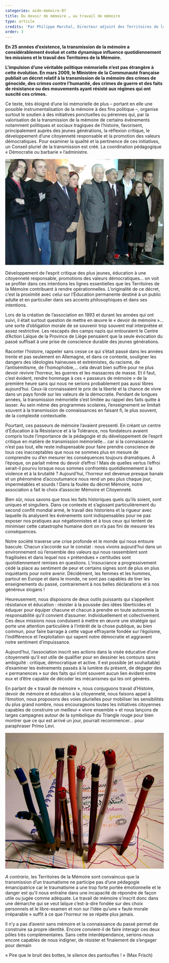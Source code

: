 ```yaml
---
categories: aide-memoire-87
title: Du devoir de mémoire … au travail de mémoire
type: article
credits: 'Par Philippe Marchal, Directeur adjoint des Territoires de la Mémoire.'
order: 3
---
```

**En 25 années d’existence, la transmission de la mémoire a considérablement évolué et cette dynamique influence quotidiennement les missions et le travail des Territoires de la Mémoire.**

**L’impulsion d’une véritable politique mémorielle n’est pas étrangère à cette évolution. En mars 2009, le Ministère de la Communauté française publiait un décret relatif à la transmission de la mémoire des crimes de génocide, des crimes contre l’humanité, des crimes de guerre et des faits de résistance ou des mouvements ayant résisté aux régimes qui ont suscité ces crimes.**

Ce texte, très éloigné d’une loi mémorielle de plus – portant en elle une possible instrumentalisation de la mémoire à des fins politique –, organise surtout le soutien à des initiatives ponctuelles ou pérennes qui, par la valorisation de la transmission de la mémoire de certains évènements notamment politiques et sociaux tragiques de l’histoire, favorisent, principalement auprès des jeunes générations, la réflexion critique, le développement d’une citoyenneté responsable et la promotion des valeurs démocratiques. Pour examiner la qualité et la pertinence de ces initiatives, un Conseil pluriel de la transmission est créé. La coordination pédagogique « Démocratie ou barbarie » l’administre.



![AM87_p.2_Marchal 2](/assets/uploads/am87-du-devoir-demoire-au-travail-de-memoire-groupe.jpg)



Développement de l’esprit critique des plus jeunes, éducation à une citoyenneté responsable, promotions des valeurs démocratiques… on voit se profiler dans  ces intentions les lignes essentielles que les Territoires de la Mémoire contribuent à rendre opérationnelles. L’originalité de ce décret, c’est la proximité avec celui sur l’Éducation permanente destiné à un public adulte et en particulier dans ses accents philosophiques et dans ses intentions.

Lors de la création de l’association en 1993 et durant les années qui ont suivi, il était surtout question de mettre en œuvre le « devoir de mémoire »… une sorte d’obligation morale de se  souvenir  trop  souvent  mal  interprétée  et assez restrictive. Les rescapés des camps nazis qui entouraient le Centre d’Action Laïque de la Province de Liège pensaient que la seule évocation du passé suffisait à une prise de conscience durable des jeunes générations.

Raconter l’histoire, rappeler sans cesse ce qui s’était passé dans les années trente et pas seulement en Allemagne,  et dans ce contexte, souligner les dangers des idéologies haineuses et extrémistes, du racisme, de l’antisémitisme, de l’homophobie,… cela devait bien suffire pour ne plus devoir revivre l’horreur, les guerres et les massacres de masse. Et il faut, c’est évident, rendre hommage à ces
 « passeurs de mémoire » de  la  première  heure  sans  qui nous ne serions probablement pas aussi libres aujourd’hui. Ceux-là connaissaient le prix de la liberté et la chance de vivre dans un pays fondé sur les valeurs de la démocratie. Pendant de longues années, la transmission mémorielle s’est limitée au rappel des faits quitte à lasser. Au sein même des programmes scolaires, l’enseignement se limitait souvent à la transmission de connaissances en faisant fi, le plus souvent, de la complexité contextuelle.

Pourtant, ces passeurs de mémoire l’avaient pressenti. En créant un centre  d’Éducation  à  la  Résistance et à la Tolérance, nos fondateurs avaient compris toute l’importance de la pédagogie et du développement de l’esprit critique en matière de transmission mémorielle… car si la connaissance n’est pas tout, elle reste indispensable pour faire prendre conscience de tous ces inacceptables que nous ne sommes plus en mesure de comprendre ou d’en mesurer les  conséquences  toujours  dramatiques. À l’époque, on parlait même  du  devoir  d’effroi  ! Mais de quelles vertus l’effroi serait-il pourvu lorsque nous sommes confrontés quotidiennement à la violence et à  la brutalité ? Aujourd’hui, l’horreur est devenue presque banale et un phénomène d’accoutumance nous rend un peu plus chaque jour, imperméables et sourds !
 Dans la foulée du décret Mémoire, notre association a fait le choix d’associer Mémoire et Citoyenneté.

Bien sûr, nous savons que tous les faits historiques quels qu’ils soient, sont uniques et singuliers. Dans ce contexte et s’agissant particulièrement du second conflit mondial armé, le travail des historiens et la rigueur avec laquelle ils analysent les événements sont indispensables pour ne pas exposer nos pratiques aux négationnistes et à tous ceux qui tentent de minimiser cette catastrophe humaine dont on n’a pas fini de mesurer les conséquences.

Notre société traverse une crise profonde et le monde qui nous entoure bascule. Chacun s’accorde sur le constat : nous vivons aujourd’hui dans un environnement où l’ensemble des valeurs qui nous rassemblent sont fragilisées et dans lequel nos « prétendues » certitudes sont quotidiennement remises en questions. L’insouciance a progressivement cédé la place au sentiment de peur et certains signes sont de plus en plus inquiétants pour notre
 avenir. Décidément, les femmes et les hommes, partout en Europe et dans le monde, ne sont pas capables de tirer les enseignements du passé, contrairement à nos belles déclarations et à nos généreux slogans !

Heureusement, nous disposons de deux outils puissants qui s’appellent résistance et éducation : résister à la poussée des idées liberticides et éduquer pour équiper chacune et chacun à prendre en toute autonomie la responsabilité qu’il convient d’assumer. Individuellement et collectivement. Ces deux missions nous conduisent à mettre en œuvre une stratégie qui porte une attention particulière à l’intérêt de la chose publique, au bien commun, pour faire barrage à cette vague effrayante fondée sur l’égoïsme, l’indifférence et l’exploitation qui sapent notre démocratie et aggravent notre sentiment d’impuissance.

Aujourd’hui, l’association inscrit ses actions dans la visée éducative d’une citoyenneté qu’il est utile de qualifier pour en dessiner les contours sans ambiguïté : critique, démocratique et active. Il est possible (et souhaitable) d’examiner les événements passés à la lumière du présent, de dégager des « permanences » sur des faits qui n’ont souvent aucun lien évident entre eux et d’être capable de décoder les mécanismes qui les ont générés.

En parlant de « travail de mémoire », nous conjuguons travail d’Histoire,  devoir  de  mémoire  et  éducation  à la citoyenneté, nous faisons appel à l’émotion, nous proposons des voies plurielles pour mobiliser les sensibilités du plus grand nombre, nous encourageons toutes les initiatives citoyennes capables de construire un meilleur « vivre ensemble » et nous lançons de larges campagnes autour de la symbolique du Triangle rouge pour bien montrer que ce qui est arrivé un jour, pourrait recommencer… pour paraphraser Primo Levi.



![crayons](/assets/uploads/am87-du-devoir-dememoire-au-travail-de-memoire-crayons.jpg)



_A contrario_, les Territoires de la Mémoire sont convaincus que la transmission d’un traumatisme ne participe pas d’une pédagogie émancipatrice car le traumatisme a une trop forte portée émotionnelle et le danger est qu’il nous entraîne dans une incapacité de répondre de façon utile ou jugée comme adéquate. Le travail de mémoire s’inscrit donc dans une démarche qui se veut laïque c’est-à-dire fondée sur des choix personnels et le libre-examen et non sur l’idée qu’une « faute morale irréparable » suffit à ce que l’horreur ne se répète plus jamais.

Il n’y a pas d’avenir sans mémoire et la connaissance   du passé permet de construire sa propre identité. Encore convient-il de faire interagir ces deux pôles très complémentaires. Sans cette interdépendance, serions-nous encore capables de nous indigner, de résister et finalement de s’engager pour demain 

« Pire que le bruit des bottes, le silence des pantoufles ! » (Max Frisch)
